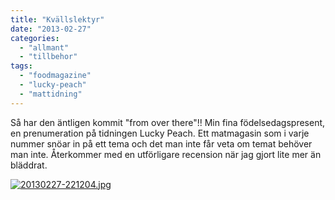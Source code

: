 ```yaml
---
title: "Kvällslektyr"
date: "2013-02-27"
categories: 
  - "allmant"
  - "tillbehor"
tags: 
  - "foodmagazine"
  - "lucky-peach"
  - "mattidning"
---
```


Så har den äntligen kommit "from over there"!! Min fina födelsedagspresent, en prenumeration på tidningen Lucky Peach. Ett matmagasin som i varje nummer snöar in på ett tema och det man inte får veta om temat behöver man inte. Återkommer med en utförligare recension när jag gjort lite mer än bläddrat.

[![20130227-221204.jpg](images/20130227-221204.jpg)](http://import.local/wp-content/uploads/2013/02/20130227-221204.jpg)
